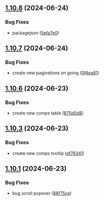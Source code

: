 ## [1.10.8](https://github.com/hattaalfaritzy/hzy-ui/compare/v1.10.7...v1.10.8) (2024-06-24)


### Bug Fixes

* packagejson ([5efa7e0](https://github.com/hattaalfaritzy/hzy-ui/commit/5efa7e090e4ea9d2d3b34c73b61615e9c22d1375))



## [1.10.7](https://github.com/hattaalfaritzy/hzy-ui/compare/v1.10.6...v1.10.7) (2024-06-24)


### Bug Fixes

* create new paginations on going ([0f4ea81](https://github.com/hattaalfaritzy/hzy-ui/commit/0f4ea817a28a601d44a1c16332130f244c31e71f))



## [1.10.6](https://github.com/hattaalfaritzy/hzy-ui/compare/v1.10.3...v1.10.6) (2024-06-23)


### Bug Fixes

* create new comps table ([875d5d8](https://github.com/hattaalfaritzy/hzy-ui/commit/875d5d84142b610dfeb5acedac576656a114e84c))



## [1.10.3](https://github.com/hattaalfaritzy/hzy-ui/compare/v1.10.1...v1.10.3) (2024-06-23)


### Bug Fixes

* create new comps tooltip ([ef78341](https://github.com/hattaalfaritzy/hzy-ui/commit/ef783412556e478d779e2294eb74148bbf66689b))



## [1.10.1](https://github.com/hattaalfaritzy/hzy-ui/compare/v1.10.0...v1.10.1) (2024-06-23)


### Bug Fixes

* bug scroll popover ([88f75ce](https://github.com/hattaalfaritzy/hzy-ui/commit/88f75cec3b8ed8a50699717d095488c47311b9c3))



